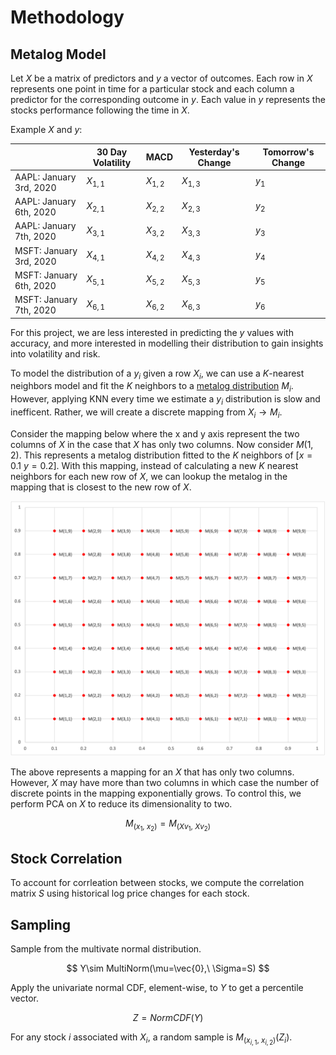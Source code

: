 # Methodology

## Metalog Model

Let $X$ be a matrix of predictors and $y$ a vector of outcomes. Each row in $X$ represents one point in time for a particular stock and each column a predictor for the corresponding outcome in $y$. Each value in $y$ represents the stocks performance following the time in $X$.

Example $X$ and $y$:

|                         | 30 Day Volatility | MACD      | Yesterday's Change | Tomorrow's Change   |
| ----------------------- | ----------------- | --------- | ------------------ | ----- |
| AAPL: January 3rd, 2020 | $X_{1,1}$         | $X_{1,2}$ | $X_{1,3}$          | $y_1$ |
| AAPL: January 6th, 2020 | $X_{2,1}$         | $X_{2,2}$ | $X_{2,3}$          | $y_2$ |
| AAPL: January 7th, 2020 | $X_{3,1}$         | $X_{3,2}$ | $X_{3,3}$          | $y_3$ |
| MSFT: January 3rd, 2020 | $X_{4,1}$         | $X_{4,2}$ | $X_{4,3}$          | $y_4$ |
| MSFT: January 6th, 2020 | $X_{5,1}$         | $X_{5,2}$ | $X_{5,3}$          | $y_5$ |
| MSFT: January 7th, 2020 | $X_{6,1}$         | $X_{6,2}$ | $X_{6,3}$          | $y_6$ |

For this project, we are less interested in predicting the $y$ values with accuracy, and more interested in modelling their distribution to gain insights into volatility and risk.

To model the distribution of a $y_i$ given a row $X_i$, we can use a $K$-nearest neighbors model and fit the $K$ neighbors to a [metalog distribution](https://en.wikipedia.org/wiki/Metalog_distribution) $M_i$. However, applying KNN every time we estimate a $y_i$ distribution is slow and inefficent. Rather, we will create a discrete mapping from $X_i\rightarrow M_i$.

Consider the mapping below where the x and y axis represent the two columns of $X$ in the case that $X$ has only two columns. Now consider $M(1,2)$. This represents a metalog distribution fitted to the $K$ neighbors of $[x=0.1\ y=0.2]$. With this mapping, instead of calculating a new $K$ nearest neighbors for each new row of $X$, we can lookup the metalog in the mapping that is closest to the new row of $X$.

![X to M mapping](mapping.png "Mapping")

The above represents a mapping for an $X$ that has only two columns. However, $X$ may have more than two columns in which case the number of discrete points in the mapping exponentially grows. To control this, we perform PCA on $X$ to reduce its dimensionality to two.

$$
M_{(x_1,\ x_2)} = M_{(Xv_1,\ Xv_2)}
$$

## Stock Correlation

To account for corrleation between stocks, we compute the correlation matrix $S$ using historical log price changes for each stock.

## Sampling

Sample from the multivate normal distribution.

$$
Y\sim MultiNorm(\mu=\vec{0},\ \Sigma=S)
$$

Apply the univariate normal CDF, element-wise, to $Y$ to get a percentile vector.

$$
Z=NormCDF(Y)
$$

For any stock $i$ associated with $X_i$, a random sample is $M_{(x_{i,1},\ x_{i,2})}(Z_i)$.




